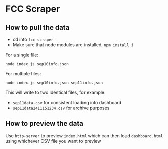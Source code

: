 # FCC Scraper

## How to pull the data

- cd into `fcc-scraper`
- Make sure that node modules are installed, `npm install i`

For a single file:
```bash
node index.js sep10info.json
```

For multiple files:
```bash
node index.js sep10info.json sep11info.json
```

This will write to two identical files, for example:
* `sep11data.csv` for consistent loading into dashboard
* `sep11data2411151234.csv` for archive purposes

## How to preview the data

Use `http-server` to preview `index.html` which can then load `dashboard.html` using whichever CSV file you want to preview